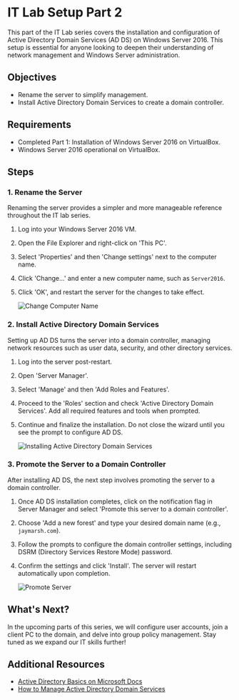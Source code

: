 # IT Lab Setup Part 2

This part of the IT Lab series covers the installation and configuration of Active Directory Domain Services (AD DS) on Windows Server 2016. This setup is essential for anyone looking to deepen their understanding of network management and Windows Server administration.

## Objectives

- Rename the server to simplify management.
- Install Active Directory Domain Services to create a domain controller.

## Requirements

- Completed Part 1: Installation of Windows Server 2016 on VirtualBox.
- Windows Server 2016 operational on VirtualBox.

## Steps

### 1. Rename the Server

Renaming the server provides a simpler and more manageable reference throughout the IT lab series.

1. Log into your Windows Server 2016 VM.
2. Open the File Explorer and right-click on 'This PC'.
3. Select 'Properties' and then 'Change settings' next to the computer name.
4. Click 'Change...' and enter a new computer name, such as `Server2016`.
5. Click 'OK', and restart the server for the changes to take effect.

   ![Change Computer Name](https://path_to_your_image/change-computer-name.png "Changing the Computer Name")

### 2. Install Active Directory Domain Services

Setting up AD DS turns the server into a domain controller, managing network resources such as user data, security, and other directory services.

1. Log into the server post-restart.
2. Open 'Server Manager'.
3. Select 'Manage' and then 'Add Roles and Features'.
4. Proceed to the 'Roles' section and check 'Active Directory Domain Services'. Add all required features and tools when prompted.
5. Continue and finalize the installation. Do not close the wizard until you see the prompt to configure AD DS.

   ![Installing Active Directory Domain Services](https://path_to_your_image/install-ad-ds.png "Installing Active Directory Domain Services")

### 3. Promote the Server to a Domain Controller

After installing AD DS, the next step involves promoting the server to a domain controller.

1. Once AD DS installation completes, click on the notification flag in Server Manager and select 'Promote this server to a domain controller'.
2. Choose 'Add a new forest' and type your desired domain name (e.g., `jaymarsh.com`).
3. Follow the prompts to configure the domain controller settings, including DSRM (Directory Services Restore Mode) password.
4. Confirm the settings and click 'Install'. The server will restart automatically upon completion.

   ![Promote Server](https://path_to_your_image/promote-server.png "Promoting Server to Domain Controller")

## What's Next?

In the upcoming parts of this series, we will configure user accounts, join a client PC to the domain, and delve into group policy management. Stay tuned as we expand our IT skills further!

## Additional Resources

- [Active Directory Basics on Microsoft Docs](https://docs.microsoft.com/en-us/windows-server/identity/ad-ds/get-started/virtual-dc/active-directory-domain-services-overview)
- [How to Manage Active Directory Domain Services](https://www.manageengine.com/products/active-directory-audit/kb/how-to/how-to-setup-a-domain-controller.html)

